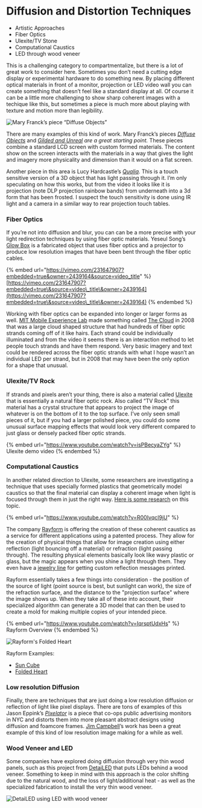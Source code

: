 # Diffusion and Distortion Techniques

* Artistic Approaches
* Fiber Optics
* Ulexite/TV Stone
* Computational Caustics
* LED through wood veneer

This is a challenging category to compartmentalize, but there is a lot of great work to consider here. Sometimes you don’t need a cutting edge display or experimental hardware to do something new. By placing different optical materials in front of a monitor, projection or LED video wall you can create something that doesn’t feel like a standard display at all. Of course it can be a little more challenging to show sharp coherent images with a techique like this, but sometimes a piece is much more about playing with texture and motion more than legibility.

![Mary Franck’s piece “Diffuse Objects”](https://miro.medium.com/max/670/1\*46LOyuIpsu6VBLfEZfVBfw.gif)

There are many examples of this kind of work. Mary Franck’s pieces [_Diffuse Objects_](http://www.maryfranck.net/portfolio/diffuse-objects/) and [_Gilded and Unreal_](http://www.maryfranck.net/portfolio/gilded-and-unreal/) _are a great starting point._ These pieces combine a standard LCD screen with custom formed materials. The content show on the screen interacts with the materials in a way that gives the light and imagery more physicality and dimension than it would on a flat screen.

Another piece in this area is Lucy Hardcastle’s [_Qualia_](https://www.lucyhardcastle.com/qualia/). This is a touch sensitive version of a 3D object that has light passing through it. I’m only speculating on how this works, but from the video it looks like it is projection (note DLP projection rainbow bands) from underneath into a 3d form that has been frosted. I suspect the touch sensitivity is done using IR light and a camera in a similar way to rear projection touch tables.

### Fiber Optics

If you’re not into diffusion and blur, you can can be a more precise with your light redirection techniques by using fiber optic materials. Yeseul Song’s [Glow Box](https://yeseul.com/Glow-Box) is a fabricated object that uses fiber optics and a projector to produce low resolution images that have been bent through the fiber optic cables.

{% embed url="https://vimeo.com/231647907?embedded=true&owner=2439164&source=video_title" %}
[https://vimeo.com/231647907?embedded=true\&source=video\_title\&owner=2439164](https://vimeo.com/231647907?embedded=true\&source=video\_title\&owner=2439164)
{% endembed %}

Working with fiber optics can be expanded into longer or larger forms as well. [MIT Mobile Experience Lab](http://mobile.mit.edu/projects/fiber-cloud/) made something called [The Cloud](https://vimeo.com/1199539) in 2008 that was a large cloud shaped structure that had hundreds of fiber optic strands coming off of it like hairs. Each strand could be individually illuminated and from the video it seems there is an interaction method to let people touch strands and have them respond. Very basic imagery and text could be rendered across the fiber optic strands with what I hope wasn’t an individual LED per strand, but in 2008 that may have been the only option for a shape that unusual.

### Ulexite/TV Rock

If strands and pixels aren’t your thing, there is also a material called [Ulexite](https://en.wikipedia.org/wiki/Ulexite) that is essentially a natural fiber optic rock. Also called “TV Rock” this material has a crystal structure that appears to project the image of whatever is on the bottom of it to the top surface. I’ve only seen small pieces of it, but if you had a larger polished piece, you could do some unusual surface mapping effects that would look very different compared to just glass or densely packed fiber optic strands.

{% embed url="https://www.youtube.com/watch?v=isPBecyaZYg" %}
Ulexite demo video
{% endembed %}

### Computational Caustics

In another related direction to Ulexite, some researchers are investigating a technique that uses specially formed plastics that geometrically model caustics so that the final material can display a coherent image when light is focused through them in just the right way. [Here is some research](https://lgg.epfl.ch/caustics.php) on this topic.

{% embed url="https://www.youtube.com/watch?v=R00IvqcI9jU" %}

The company [Rayform](http://rayform.ch) is offering the creation of these coherent caustics as a service for different applications using a patented process. They allow for the creation of physical things that allow for image creation using either reflection (light bouncing off a material) or refraction (light passing through). The resulting physical elements basically look like wavy plastic or glass, but the magic appears when you shine a light through them. They even have a [jewelry line](https://therayy.com) for getting custom reflection messages printed.

Rayform essentially takes a few things into consideration - the position of the source of light (point source is best, but sunlight can work), the size of the refraction surface, and the distance to the "projection surface" where the image shows up. When they take all of these into account, their specialized algorithm can generate a 3D model that can then be used to create a mold for making multiple copies of your intended piece. &#x20;

{% embed url="https://www.youtube.com/watch?v=IqrsptUdxHs" %}
Rayform Overview
{% endembed %}



![Rayform's Folded Heart](../.gitbook/assets/DSC\_3490.jpg)

Rayform Examples:

* [Sun Cube](http://rayform.ch/sun-cube)
* [Folded Heart](http://rayform.ch/folded-heart)

### Low resolution Diffusion

Finally, there are techniques that are just doing a low resolution diffusion or reflection of light like pixel displays. There are tons of examples of this Jason Eppink’s [_Pixelator_](https://jasoneppink.com/pixelator/) is a piece that co-ops public advertising monitors in NYC and distorts them into more pleasant abstract designs using diffusion and foamcore frames. [Jim Campbell](http://www.jimcampbell.tv/portfolio/low\_resolution\_works/home\_movies\_david/)’s work has been a great example of this kind of low resolution image making for a while as well.

### Wood Veneer and LED

Some companies have explored doing diffusion through very thin wood panels, such as this project from [DetaiLED](https://www.detailedsolutions.com/innovation-gallery) that puts LEDs behind a wood veneer. Something to keep in mind with this approach is the color shifting due to the natural wood, and the loss of light/additional heat - as well as the specialized fabrication to install the very thin wood veneer.

![DetaiLED using LED with wood veneer](../.gitbook/assets/b36f94\_4ae55f57964247279a5340510c5e1349\~mv2.webp)
